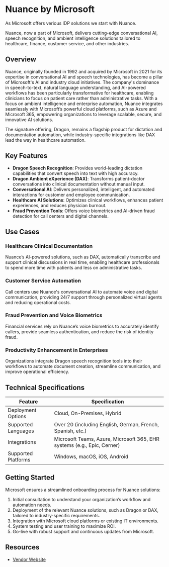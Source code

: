 # Nuance by Microsoft

As Microsoft offers verious IDP solutions we start with Nuance.
  
Nuance, now a part of Microsoft, delivers cutting-edge conversational AI, speech recognition, and ambient intelligence solutions tailored to healthcare, finance, customer service, and other industries.  

## Overview  
Nuance, originally founded in 1992 and acquired by Microsoft in 2021 for its expertise in conversational AI and speech technologies, has become a pillar of Microsoft's AI and industry cloud initiatives. The company's dominance in speech-to-text, natural language understanding, and AI-powered workflows has been particularly transformative for healthcare, enabling clinicians to focus on patient care rather than administrative tasks. With a focus on ambient intelligence and enterprise automation, Nuance integrates seamlessly with Microsoft’s powerful cloud platforms, such as Azure and Microsoft 365, empowering organizations to leverage scalable, secure, and innovative AI solutions.  

The signature offering, Dragon, remains a flagship product for dictation and documentation automation, while industry-specific integrations like DAX lead the way in healthcare automation.  

## Key Features  
- **Dragon Speech Recognition**: Provides world-leading dictation capabilities that convert speech into text with high accuracy.  
- **Dragon Ambient eXperience (DAX)**: Transforms patient-doctor conversations into clinical documentation without manual input.  
- **Conversational AI**: Delivers personalized, intelligent, and automated interactions for customer and employee communication.  
- **Healthcare AI Solutions**: Optimizes clinical workflows, enhances patient experiences, and reduces physician burnout.  
- **Fraud Prevention Tools**: Offers voice biometrics and AI-driven fraud detection for call centers and digital channels.  

## Use Cases  
### Healthcare Clinical Documentation  
Nuance’s AI-powered solutions, such as DAX, automatically transcribe and support clinical discussions in real time, enabling healthcare professionals to spend more time with patients and less on administrative tasks.  

### Customer Service Automation  
Call centers use Nuance's conversational AI to automate voice and digital communication, providing 24/7 support through personalized virtual agents and reducing operational costs.  

### Fraud Prevention and Voice Biometrics  
Financial services rely on Nuance’s voice biometrics to accurately identify callers, provide seamless authentication, and reduce the risk of identity fraud.  

### Productivity Enhancement in Enterprises  
Organizations integrate Dragon speech recognition tools into their workflows to automate document creation, streamline communication, and improve operational efficiency.  

## Technical Specifications  

| Feature              | Specification                        |  
|----------------------|--------------------------------------|  
| Deployment Options   | Cloud, On-Premises, Hybrid           |  
| Supported Languages  | Over 20 (including English, German, French, Spanish, etc.) |  
| Integrations         | Microsoft Teams, Azure, Microsoft 365, EHR systems (e.g., Epic, Cerner) |  
| Supported Platforms  | Windows, macOS, iOS, Android         |  

## Getting Started  
Microsoft ensures a streamlined onboarding process for Nuance solutions:  
1. Initial consultation to understand your organization’s workflow and automation needs.  
2. Deployment of the relevant Nuance solutions, such as Dragon or DAX, tailored to industry-specific requirements.  
3. Integration with Microsoft cloud platforms or existing IT environments.  
4. System testing and user training to maximize ROI.  
5. Go-live with robust support and continuous updates from Microsoft.  

## Resources  
- [Vendor Website](https://www.nuance.com/de-de/index.html)
